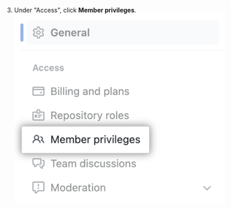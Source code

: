 3. Under "Access", click **Member privileges**.
     ![Screenshot of the member privileges tab](/assets/images/help/organizations/member-privileges.png) 
